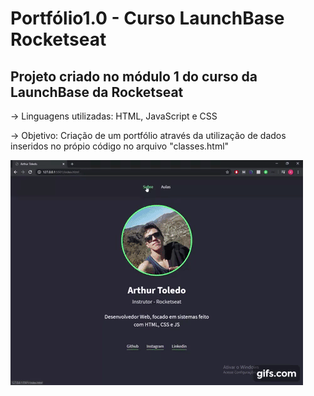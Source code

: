 # Portfólio1.0 - Curso LaunchBase Rocketseat
## Projeto criado no módulo 1 do curso da LaunchBase da Rocketseat


-> Linguagens utilizadas: HTML, JavaScript e CSS

-> Objetivo: Criação de um portfólio através da utilização de dados inseridos no própio código no arquivo "classes.html"

![Gift do portfólio](https://github.com/ArtToledo/Portf-lio1.0---Rocketseat/blob/master/portfolio1.0.gif)
